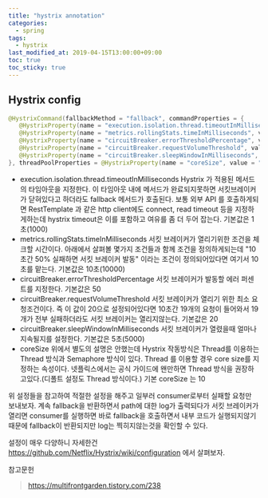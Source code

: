 ```yaml
---
title: "hystrix annotation"
categories:
  - spring
tags:
  - hystrix
last_modified_at: 2019-04-15T13:00:00+09:00
toc: true
toc_sticky: true
---
```


## Hystrix config
```java
@HystrixCommand(fallbackMethod = "fallback", commandProperties = {
   @HystrixProperty(name = "execution.isolation.thread.timeoutInMilliseconds", value = "500"),
   @HystrixProperty(name = "metrics.rollingStats.timeInMilliseconds", value = "10000"),
   @HystrixProperty(name = "circuitBreaker.errorThresholdPercentage", value = "10"),
   @HystrixProperty(name = "circuitBreaker.requestVolumeThreshold", value = "5"),
   @HystrixProperty(name = "circuitBreaker.sleepWindowInMilliseconds", value = "10000")
}, threadPoolProperties = @HystrixProperty(name = "coreSize", value = "100"))
```
- execution.isolation.thread.timeoutInMilliseconds
Hystrix 가 적용된 메서드의 타임아웃을 지정한다. 이 타임아웃 내에 메서드가 완료되지못하면 서킷브레이커가 닫혀있다고 하더라도 fallback 메서드가 호출된다. 보통 외부 API 를 호출하게되면 RestTemplate 과 같은 http client에도 connect, read timeout 등을 지정하게하는데 hystrix timeout은 이를 포함하고 여유를 좀 더 두어 잡는다. 기본값은 1초(1000)
- metrics.rollingStats.timeInMilliseconds
서킷 브레이커가 열리기위한 조건을 체크할 시간이다. 아래에서 살펴볼 몇가지 조건들과 함께 조건을 정의하게되는데 "10초간 50% 실패하면 서킷 브레이커 발동" 이라는 조건이 정의되어있다면 여기서 10초를 맡는다. 기본값은 10초(10000)
- circuitBreaker.errorThresholdPercentage
서킷 브레이커가 발동할 에러 퍼센트를 지정한다. 기본값은 50
- circuitBreaker.requestVolumeThreshold
서킷 브레이커가 열리기 위한 최소 요청조건이다. 즉 이 값이 20으로 설정되어있다면 10초간 19개의 요청이 들어와서 19개가 전부 실패하더라도 서킷 브레이커는 열리지않는다. 기본값은 20
- circuitBreaker.sleepWindowInMilliseconds
서킷 브레이커가 열렸을때 얼마나 지속될지를 설정한다. 기본값은 5초(5000)
- coreSize
위에서 별도의 설명은 안했는데 Hystrix 작동방식은 Thread를 이용하는 Thread 방식과 Semaphore 방식이 있다. Thread 를 이용할 경우 core size를 지정하는 속성이다. 넷플릭스에서는 공식 가이드에 왠만하면 Thread 방식을 권장하고있다.(디폴트 설정도 Thread 방식이다.) 기본 coreSize 는 10

위 설정들을 참고하여 적절한 설정을 해주고 일부러 consumer로부터 실패할 요청만 보내보자. 계속 fallback을 반환하면서 path에 대한 log가 출력되다가 서킷 브레이커가 열리면 consumer를 실행하면 바로 fallback을 호출하면서 내부 코드가 실행되지않기때문에 fallback이 반환되지만 log는 찍히지않는것을 확인할 수 있다.

설정이 매우 다양하니 자세한건 https://github.com/Netflix/Hystrix/wiki/configuration 에서 살펴보자.


참고문헌
> https://multifrontgarden.tistory.com/238
